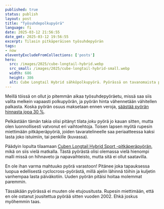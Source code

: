 ```yaml
---
published: true
status: publish
layout: post
title: "Työsuhdepolkupyörä"
language: fi
date: 2025-03-12 21:56:55
date_gmt: 2025-03-12 19:56:55
excerpt: Tilasin pitkäperäisen työsuhdepyörän
tags:
- now
eleventyExcludeFromCollections: ['posts']
hero:
  src: /images/2025/cube-longtail-hybrid.webp
  src_small: /images/2025/cube-longtail-hybrid-small.webp
  width: 686
  height: 386
  alt: Cube Longtail Hybrid sähköpolkupyörä. Pyörässä on tavanomaista pyörää pitempi tavarateline ja telineen yläpuolella on kaide, mikä helpottaa tavaroiden tai lasten kuljettamista. Renkaat ovat hieman tavallista pienemmät, 26-tuumaiset
---
```


Meillä töissä on ollut jo pitemmän aikaa työsuhdepyöräetu, missä saa siis valita melkein vapaasti polkupyörän, ja pyörän hinta vähennetään vähitellen palkasta. Koska pyörän osuus maksetaan ennen veroja, [säästää pyörän hinnasta jopa 30 %](https://www.gobybike.fi/tyontekijalle/laskuri/).

Pelkästään tämän takia olisi pitänyt tilata *joku* pyörä jo kauan sitten, mutta olen luonnollisesti vatvonut eri vaihtoehtoja. Toisen lapsen myötä rupesin miettimään pitkäperäpyöriä, joiden tavaratelineelle saa periaatteessa kaksi lasta joko istuimiin, tai penkille (kuvassa).

Päädyin lopulta tilaamaan [Cuben Longtail Hybrid Sport -pitkäperäpyörän](https://www.cube.eu/e-bikes/transport/longtail-hybrid), mikä on siis vielä matkalla. Tästä pyörästä olisi olemassa vielä hienompi malli missä on hihnaveto ja napavaihteisto, mutta sitä ei ollut saatavilla.

En ole ihan varma mahtuuko pyörä varastoon! Pitänee joka tapauksessa luopua edellisestä cyclocross-pyörästä, millä ajelin lähinnä töihin ja kuljetin vanhempaa lasta päiväkotiin. Uuden pyörän pitäisi hoitaa molemmat paremmin.

Tässäkään pyörässä ei muuten ole etujousitusta. Rupesin miettimään, että en ole ostanut jousitettua pyörää sitten vuoden 2002. Ehkä joskus myöhemmin taas.